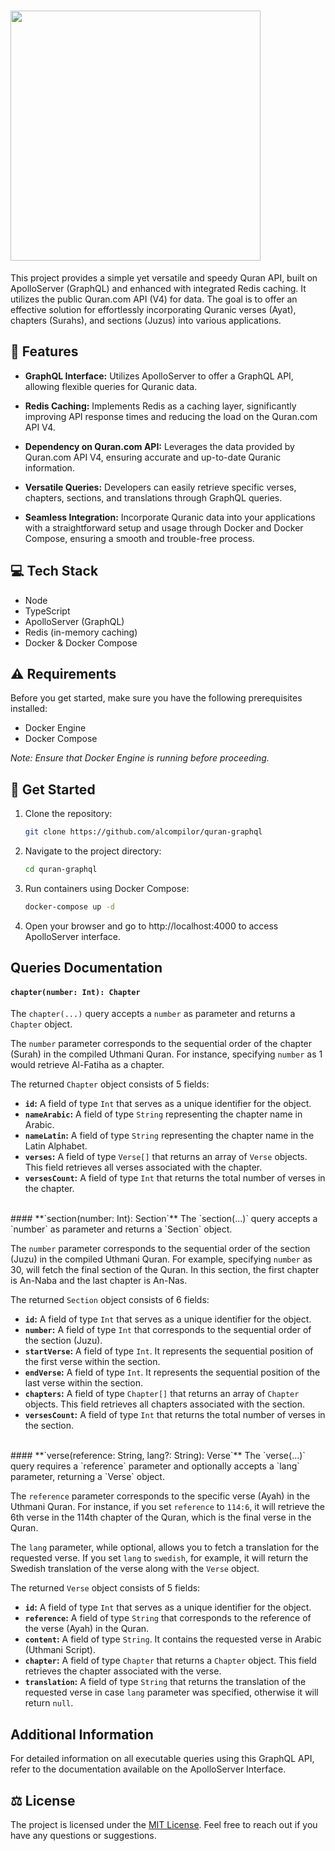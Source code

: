 # <img src = "https://i.imgur.com/1NWRwOh.png" width = 400px>

This project provides a simple yet versatile and speedy Quran API, built on ApolloServer (GraphQL) and enhanced with integrated Redis caching. It utilizes the public Quran.com API (V4) for data. The goal is to offer an effective solution for effortlessly incorporating Quranic verses (Ayat), chapters (Surahs), and sections (Juzus) into various applications.

## 🌟 Features
- **GraphQL Interface:** Utilizes ApolloServer to offer a GraphQL API, allowing flexible queries for Quranic data.

- **Redis Caching:** Implements Redis as a caching layer, significantly improving API response times and reducing the load on the Quran.com API V4.

- **Dependency on Quran.com API:** Leverages the data provided by Quran.com API V4, ensuring accurate and up-to-date Quranic information.

- **Versatile Queries:** Developers can easily retrieve specific verses, chapters, sections, and translations through GraphQL queries.

- **Seamless Integration:** Incorporate Quranic data into your applications with a straightforward setup and usage through Docker and Docker Compose, ensuring a smooth and trouble-free process.

## 💻 Tech Stack
- Node
- TypeScript
- ApolloServer (GraphQL)
- Redis (in-memory caching)
- Docker & Docker Compose

## ⚠️ Requirements
Before you get started, make sure you have the following prerequisites installed:

- Docker Engine
- Docker Compose

*Note: Ensure that Docker Engine is running before proceeding.*

## 🚀 Get Started
1. Clone the repository:
   ```bash
   git clone https://github.com/alcompilor/quran-graphql
    ```
2. Navigate to the project directory:
   ```bash
   cd quran-graphql
    ```
3. Run containers using Docker Compose:
   ```bash
   docker-compose up -d
    ```
4. Open your browser and go to http://localhost:4000 to access ApolloServer interface.

## Queries Documentation
#### **`chapter(number: Int): Chapter`**

The `chapter(...)` query accepts a `number` as parameter and returns a `Chapter` object.

The `number` parameter corresponds to the sequential order of the chapter (Surah) in the compiled Uthmani Quran. For instance, specifying `number` as 1 would retrieve Al-Fatiha as a chapter.

The returned `Chapter` object consists of 5 fields:

- **`id`:** A field of type `Int` that serves as a unique identifier for the object.
- **`nameArabic`:** A field of type `String` representing the chapter name in Arabic.
- **`nameLatin`:** A field of type `String` representing the chapter name in the Latin Alphabet.
- **`verses`:** A field of type `Verse[]` that returns an array of `Verse` objects. This field retrieves all verses associated with the chapter.
- **`versesCount`:** A field of type `Int` that returns the total number of verses in the chapter.
<br />
#### **`section(number: Int): Section`**
The `section(...)` query accepts a `number` as parameter and returns a `Section` object.

The `number` parameter corresponds to the sequential order of the section (Juzu) in the compiled Uthmani Quran. For example, specifying `number` as 30, will fetch the final section of the Quran. In this section, the first chapter is An-Naba and the last chapter is An-Nas.

The returned `Section` object consists of 6 fields:

- **`id`:** A field of type `Int` that serves as a unique identifier for the object.
- **`number`:** A field of type `Int` that corresponds to the sequential order of the section (Juzu).
- **`startVerse`:** A field of type `Int`. It represents the sequential position of the first verse within the section.
- **`endVerse`:** A field of type `Int`. It represents the sequential position of the last verse within the section.
- **`chapters`:** A field of type `Chapter[]` that returns an array of `Chapter` objects. This field retrieves all chapters associated with the section.
- **`versesCount`:** A field of type `Int` that returns the total number of verses in the section.
<br />
#### **`verse(reference: String, lang?: String): Verse`**
The `verse(...)` query requires a `reference` parameter and optionally accepts a `lang` parameter, returning a `Verse` object.

The `reference` parameter corresponds to the specific verse (Ayah) in the Uthmani Quran. For instance, if you set `reference` to `114:6`, it will retrieve the 6th verse in the 114th chapter of the Quran, which is the final verse in the Quran.

The `lang` parameter, while optional, allows you to fetch a translation for the requested verse. If you set `lang` to `swedish`, for example, it will return the Swedish translation of the verse along with the `Verse` object.

The returned `Verse` object consists of 5 fields:

- **`id`:** A field of type `Int` that serves as a unique identifier for the object.
- **`reference`:** A field of type `String` that corresponds to the reference of the verse (Ayah) in the Quran.
- **`content`:** A field of type `String`. It contains the requested verse in Arabic (Uthmani Script).
- **`chapter`:** A field of type `Chapter` that returns a `Chapter` object. This field retrieves the chapter associated with the verse.
- **`translation`:** A field of type `String` that returns the translation of the requested verse in case `lang` parameter was specified, otherwise it will return `null`.

## Additional Information
For detailed information on all executable queries using this GraphQL API, refer to the documentation available on the ApolloServer Interface.

## ⚖️ License
The project is licensed under the [MIT License](LICENSE). Feel free to reach out if you have any questions or suggestions.
